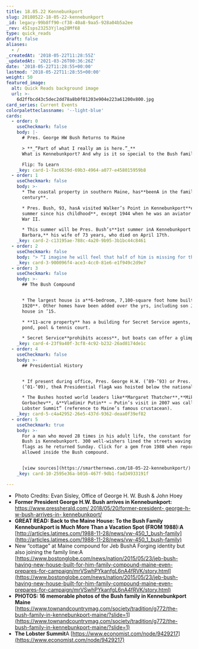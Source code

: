 ```yaml
---
title: 18.05.22 Kennebunkport
slug: 20180522-18-05-22-kennebunkport
_id: legacy-99b8ff90-cf38-40a8-9aa5-928a04b5a2ee
_rev: 45Isps23253Yjlaq28Mf68
type: quick_reads
draft: false
aliases:
  - /
_createdAt: '2018-05-22T11:28:55Z'
_updatedAt: '2021-03-26T00:36:26Z'
date: '2018-05-22T11:28:55+00:00'
lastmod: '2018-05-22T11:28:55+00:00'
weight: 50
featured_image:
  alt: Quick Reads background image
  url: >-
    6d2ffbcd43c5dec2dd78a8b0f01203e904e223a61200x800.jpg
card_series: Current Events
colorpaletteclassname: '--light-blue'
cards:
  - order: 0
    useCheckmark: false
    body: |-
      # Pres. George HW Bush Returns to Maine

      > **_“Part of what I really am is here.”_**  
      What is Kennebunkport? And why is it so special to the Bush family?

      Flip: To Learn
    _key: card-1-7ac6639d-69b3-4964-a077-e458015959b8
  - order: 1
    useCheckmark: false
    body: >-
      * The coastal property in southern Maine, has**beenA in the family for a
      century**.

      * Pres. Bush, 93, hasA visited Walker’s Point in Kennebunkport**every
      summer since his childhood**, except 1944 when he was an aviator in World
      War II.

      * This summer will be Pres. Bush’s**1st summer inA Kennebunkport without
      Barbara,** his wife of 73 years, who died on April 17th.
    _key: card-2-c13195ae-788c-4a20-9b95-3b1bc44c8461
  - order: 2
    useCheckmark: false
    body: "> “I imagine he will feel that half of him is missing for the rest of his life. But that said, there is no quit in this man. Life goes on, and for George Bush life is to be lived with joy a\x14 especially when he is in Maine.”  \n  \n  \n  \nJim McGrath, President George H.W. Bush's spokesman"
    _key: card-3-900096f4-ace3-4cc0-81e6-e1f949c2d9e7
  - order: 3
    useCheckmark: false
    body: >-
      ## The Bush Compound


      * The largest house is a**6-bedroom, 7,100-square foot home built in
      1920**. Other homes have been added over the yrs, including son Jeb’s
      house in ’15.

      * **11-acre property** has a building for Secret Service agents, gym,
      pond, pool & tennis court.

      * Secret Service**prohibits access**, but boats can offer a glimpse.
    _key: card-4-23f9a40f-3cf8-4c92-b232-26ad8174de1c
  - order: 4
    useCheckmark: false
    body: >-
      ## Presidential History


      * If present during office, Pres. George H.W. (’89-’93) or Pres. George W.
      (’01-’09), theA Presidential flagA was hoisted below the national colors.

      * The Bushes hosted world leaders like**Margaret Thatcher**,**Mikhail
      Gorbachev**, &**Vladimir Putin** – Putin’s visit in 2007 was called “The
      Lobster Summit” (reference to Maine’s famous crustacean).
    _key: card-5-c4a42952-26e5-437d-9362-deaa0f39ef82
  - order: 5
    useCheckmark: true
    body: >-
      For a man who moved 28 times in his adult life, the constant for Pres.
      Bush is Kennebunkport. 300 well-wishers lined the streets waving American
      flags as he returned Sunday. Click for a gem from 1988 when reporters were
      allowed inside the Bush compound.


      [view sources](https://smarthernews.com/18-05-22-kennebunkport/)
    _key: card-10-2595e36a-b016-467f-9db1-fad34933191f

---
```

* Photo Credits: Evan Sisley, Office of George H. W. Bush & John Hoey
* **Former President George H.W. Bush arrives in Kennebunkport:** [https://www.pressherald.com/ 2018/05/20/former-president- george-h-w-bush-arrives-in- kennebunkport/](https://www.pressherald.com/)
* **GREAT READ: Back to the Maine House: To the Bush Family Kennebunkport is Much More Than a Vacation Spot (FROM 1988):A** [http://articles.latimes.com/1988-11-28/news/vw-450_1_bush-family](http://articles.latimes.com/1988-11-28/news/vw-450_1_bush-family)
* New “cottage” at Maine compound for Jeb BushA Forging identity but also joining the family line:A [https://www.bostonglobe.com/news/nation/2015/05/23/jeb-bush-having-new-house-built-for-him-family-compound-maine-even-prepares-for-campaign/mrVSwhPYkanfgL6nA4fRVK/story.html](https://www.bostonglobe.com/news/nation/2015/05/23/jeb-bush-having-new-house-built-for-him-family-compound-maine-even-prepares-for-campaign/mrVSwhPYkanfgL6nA4fRVK/story.html)
* **PHOTOS: 16 memorable photos of the Bush family in Kennebunkport Maine**  
[https://www.townandcountrymag.com/society/tradition/g772/the-bush-family-in-kennebunkport-maine/?slide=1](https://www.townandcountrymag.com/society/tradition/g772/the-bush-family-in-kennebunkport-maine/?slide=1)
* **The Lobster Summit**A [https://www.economist.com/node/9429217](https://www.economist.com/node/9429217)